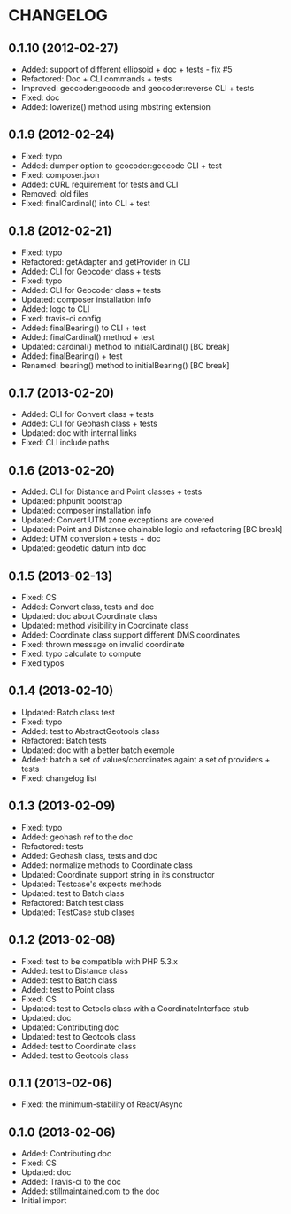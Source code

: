 CHANGELOG
=========

0.1.10 (2012-02-27)
------------------

* Added: support of different ellipsoid + doc + tests - fix #5
* Refactored: Doc + CLI commands + tests
* Improved: geocoder:geocode and geocoder:reverse CLI + tests
* Fixed: doc
* Added: lowerize() method using mbstring extension

0.1.9 (2012-02-24)
------------------

* Fixed: typo
* Added: dumper option to geocoder:geocode CLI + test
* Fixed: composer.json
* Added: cURL requirement for tests and CLI
* Removed: old files
* Fixed: finalCardinal() into CLI + test

0.1.8 (2012-02-21)
------------------

* Fixed: typo
* Refactored: getAdapter and getProvider in CLI
* Added: CLI for Geocoder class + tests
* Fixed: typo
* Added: CLI for Geocoder class + tests
* Updated: composer installation info
* Added: logo to CLI
* Fixed: travis-ci config
* Added: finalBearing() to CLI + test
* Added: finalCardinal() method + test
* Updated: cardinal() method to initialCardinal() [BC break]
* Added: finalBearing() + test
* Renamed: bearing() method to initialBearing() [BC break]

0.1.7 (2013-02-20)
------------------

* Added: CLI for Convert class + tests
* Added: CLI for Geohash class + tests
* Updated: doc with internal links
* Fixed: CLI include paths

0.1.6 (2013-02-20)
------------------

* Added: CLI for Distance and Point classes + tests
* Updated: phpunit bootstrap
* Updated: composer installation info
* Updated: Convert UTM zone exceptions are covered
* Updated: Point and Distance chainable logic and refactoring [BC break]
* Added: UTM conversion + tests + doc
* Updated: geodetic datum into doc

0.1.5 (2013-02-13)
------------------

* Fixed: CS
* Added: Convert class, tests and doc
* Updated: doc about Coordinate class
* Updated: method visibility in Coordinate class
* Added: Coordinate class support different DMS coordinates
* Fixed: thrown message on invalid coordinate
* Fixed: typo calculate to compute
* Fixed typos

0.1.4 (2013-02-10)
------------------

* Updated: Batch class test
* Fixed: typo
* Added: test to AbstractGeotools class
* Refactored: Batch tests
* Updated: doc with a better batch exemple
* Added: batch a set of values/coordinates againt a set of providers + tests
* Fixed: changelog list

0.1.3 (2013-02-09)
------------------

* Fixed: typo
* Added: geohash ref to the doc
* Refactored: tests
* Added: Geohash class, tests and doc
* Added: normalize methods to Coordinate class
* Updated: Coordinate support string in its constructor
* Updated: Testcase's expects methods
* Updated: test to Batch class
* Refactored: Batch test class
* Updated: TestCase stub clases

0.1.2 (2013-02-08)
------------------

* Fixed: test to be compatible with PHP 5.3.x
* Added: test to Distance class
* Added: test to Batch class
* Added: test to Point class
* Fixed: CS
* Updated: test to Getools class with a CoordinateInterface stub
* Updated: doc
* Updated: Contributing doc
* Updated: test to Geotools class
* Added: test to Coordinate class
* Added: test to Geotools class

0.1.1 (2013-02-06)
------------------

* Fixed: the minimum-stability of React/Async

0.1.0 (2013-02-06)
------------------

* Added: Contributing doc
* Fixed: CS
* Updated: doc
* Added: Travis-ci to the doc
* Added: stillmaintained.com to the doc
* Initial import
